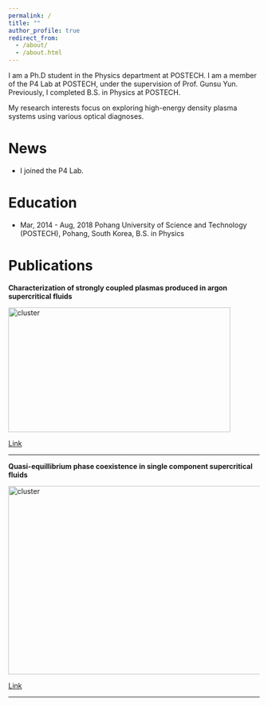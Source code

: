 ```yaml
---
permalink: /
title: ""
author_profile: true
redirect_from: 
  - /about/
  - /about.html
---
```


I am a Ph.D student in the Physics department at POSTECH. I am a member of the P4 Lab at POSTECH, under the supervision of Prof. Gunsu Yun. Previously, I completed B.S. in Physics at POSTECH.

My research interests focus on exploring high-energy density plasma systems using various optical diagnoses.




News
======
* I joined the P4 Lab.



    
Education
======
* Mar, 2014 - Aug, 2018 Pohang University of Science and Technology (POSTECH), Pohang, South Korea, B.S. in Physics





   
Publications
======

**Characterization of strongly coupled plasmas produced in argon supercritical fluids**

<img src="https://leejuho95.github.io/files/cluster transport.jpg" width="445px" height="250px" title="cluster">   

[Link](https://leejuho95.github.io/files/s41467-021-24895-y.pdf)

------
**Quasi-equillibrium phase coexistence in single component supercritical fluids**

<img src="https://leejuho95.github.io/files/laser produced plasma.PNG" width="569px" height="378px" title="cluster">   

[Link](https://leejuho95.github.io/files/Lee_2022_Plasma_Phys._Control._Fusion_64_095010.pdf)

------


